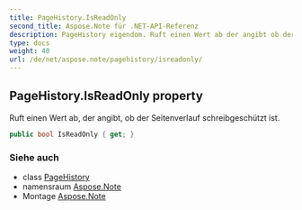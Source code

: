 ```yaml
---
title: PageHistory.IsReadOnly
second_title: Aspose.Note für .NET-API-Referenz
description: PageHistory eigendom. Ruft einen Wert ab der angibt ob der Seitenverlauf schreibgeschützt ist.
type: docs
weight: 40
url: /de/net/aspose.note/pagehistory/isreadonly/
---
```

## PageHistory.IsReadOnly property

Ruft einen Wert ab, der angibt, ob der Seitenverlauf schreibgeschützt ist.

```csharp
public bool IsReadOnly { get; }
```

### Siehe auch

* class [PageHistory](../)
* namensraum [Aspose.Note](../../pagehistory/)
* Montage [Aspose.Note](../../../)


